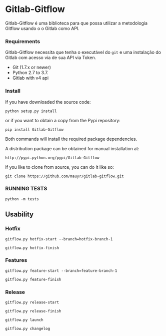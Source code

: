 # Gitlab-Gitflow
Gitlab-Gitflow é uma biblioteca para que possa utilizar a metodologia Gitflow usando o o Gitlab como API.

### Requirements
Gitlab-Gitflow necessita que tenha o executável do `git` e uma instalação do Gitlab com acesso via de sua API via Token.

* Git (1.7.x or newer)
* Python 2.7 to 3.7.
* Gitlab with v4 api

### Install
If you have downloaded the source code:

`python setup.py install`

or if you want to obtain a copy from the Pypi repository:

`pip install Gitlab-Gitflow`

Both commands will install the required package dependencies.

A distribution package can be obtained for manual installation at:

`http://pypi.python.org/pypi/Gitlab-Gitflow`

If you like to clone from source, you can do it like so:

`git clone https://github.com/mauyr/gitlab-gitflow.git`

### RUNNING TESTS
`python -m tests`


## Usability

### Hotfix
`gitflow.py hotfix-start --branch=hotfix-branch-1`

`gitflow.py hotfix-finish` 

### Features
`gitflow.py feature-start --branch=feature-branch-1`

`gitflow.py feature-finish`


### Release
`gitflow.py release-start`

`gitflow.py release-finish`

`gitflow.py launch`

`gitflow.py changelog`